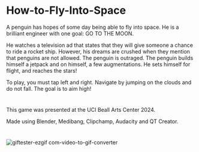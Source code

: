 # How-to-Fly-Into-Space

A penguin has hopes of some day being able to fly into space. He is a brilliant engineer with one goal: GO TO THE MOON.

He watches a television ad that states that they will give someone a chance to ride a rocket ship.
However, his dreams are crushed when they mention that penguins are not allowed. The penguin is outraged. The penguin builds
himself a jetpack and on himself, a few augmentations. He sets himself for flight, and reaches the stars!

To play, you must tap left and right. Navigate by jumping on the clouds and do not fall. The goal is to aim high!
#
This game was presented at the UCI Beall Arts Center 2024. 

Made using Blender, Medibang, Clipchamp, Audacity and QT Creator.
#
![giftester-ezgif com-video-to-gif-converter](https://github.com/idkcustardpie/How-to-Fly-Into-Space/assets/132321548/a8ed1310-21c7-4fb2-899d-de76753a24e9)
